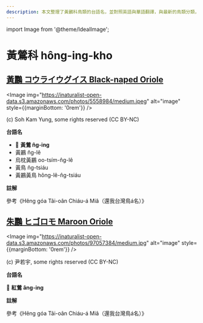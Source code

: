 ```yaml
---
description: 本文整理了黃鸝科鳥類的台語名，並對照英語與華語翻譯，與最新的鳥類分類，期待能夠供未來的台語鳥類圖鑑當作參考
---
```


import Image from '@theme/IdealImage';

# 黃鶯科 hông-ing-kho

## [黃鸝 コウライウグイス Black-naped Oriole](https://ebird.org/species/blnori1)

<Image img="https://inaturalist-open-data.s3.amazonaws.com/photos/5558984/medium.jpeg" alt="image" style={{marginBottom: '0rem'}} />

<div className="image-caption">
(c) Soh Kam Yung, some rights reserved (CC BY-NC)
</div>

**台語名**

- 🎯 **黃鶯 n̂g-ing**
- 黃鸝 n̂g-lê
- 烏枕黃鸝 oo-tsím-n̂g-lê
- 黃鳥 n̂g-tsiáu
- 黃鸝黃鳥 hông-lê-n̂g-tsiáu

**註解**

參考《Hêng góa Tâi-oân Chiáu-á Miâ（還我台灣鳥á名）》

## [朱鸝 ヒゴロモ Maroon Oriole](https://ebird.org/species/marori2)

<Image img="https://inaturalist-open-data.s3.amazonaws.com/photos/97057384/medium.jpg" alt="image" style={{marginBottom: '0rem'}} />

<div className="image-caption">
(c) 尹若宇, some rights reserved (CC BY-NC)
</div>

**台語名**

🎯 **紅鶯 âng-ing**

**註解**

參考《Hêng góa Tâi-oân Chiáu-á Miâ（還我台灣鳥á名）》
